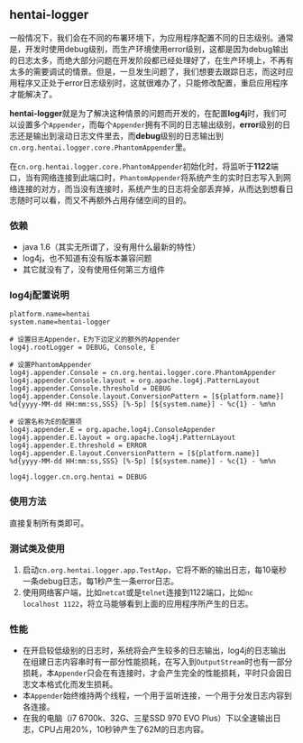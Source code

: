 ## hentai-logger
一般情况下，我们会在不同的布署环境下，为应用程序配置不同的日志级别。通常是，开发时使用debug级别，而生产环境使用error级别，这都是因为debug输出的日志太多，而绝大部分问题在开发阶段都已经处理好了，在生产环境上，不再有太多的需要调试的情景。但是，一旦发生问题了，我们想要去跟踪日志，而这时应用程序又正处于error日志级别时，这就很难办了，只能修改配置，重启应用程序才能解决了。

**hentai-logger**就是为了解决这种情景的问题而开发的，在配置**log4j**时，我们可以设置多个`Appender`，而每个`Appender`拥有不同的日志输出级别，**error**级别的日志还是输出到滚动日志文件里去，而**debug**级别的日志输出到`cn.org.hentai.logger.core.PhantomAppender`里。

在`cn.org.hentai.logger.core.PhantomAppender`初始化时，将监听于**1122**端口，当有网络连接到此端口时，`PhantomAppender`将系统产生的实时日志写入到网络连接的对方，而当没有连接时，系统产生的日志将全部丢弃掉，从而达到想看日志随时可以看，而又不再额外占用存储空间的目的。

### 依赖
* java 1.6（其实无所谓了，没有用什么最新的特性）
* log4j，也不知道有没有版本兼容问题
* 其它就没有了，没有使用任何第三方组件

### log4j配置说明
```properties
platform.name=hentai
system.name=hentai-logger

# 设置日志Appender，E为下边定义的额外的Appender
log4j.rootLogger = DEBUG, Console, E

# 设置PhantomAppender
log4j.appender.Console = cn.org.hentai.logger.core.PhantomAppender
log4j.appender.Console.layout = org.apache.log4j.PatternLayout
log4j.appender.Console.threshold = DEBUG
log4j.appender.Console.layout.ConversionPattern = [${platform.name}] %d{yyyy-MM-dd HH:mm:ss,SSS} [%-5p] [${system.name}] - %c{1} - %m%n

# 设置名称为E的配置项
log4j.appender.E = org.apache.log4j.ConsoleAppender
log4j.appender.E.layout = org.apache.log4j.PatternLayout
log4j.appender.E.threshold = ERROR
log4j.appender.E.layout.ConversionPattern = [${platform.name}] %d{yyyy-MM-dd HH:mm:ss,SSS} [%-5p] [${system.name}] - %c{1} - %m%n

log4j.logger.cn.org.hentai = DEBUG
```
### 使用方法
直接复制所有类即可。

### 测试类及使用
1. 启动`cn.org.hentai.logger.app.TestApp`，它将不断的输出日志，每10毫秒一条debug日志，每1秒产生一条error日志。
2. 使用网络客户端，比如`netcat`或是`telnet`连接到1122端口，比如`nc localhost 1122`，将立马能够看到上面的应用程序所产生的日志。


### 性能
* 在开启较低级别的日志时，系统将会产生较多的日志输出，log4j的日志输出在组建日志内容串时有一部分性能损耗，在写入到`OutputStream`时也有一部分损耗，本`Appender`只会在有连接时，才会产生完全的性能损耗，平时只会因日志文本格式化而发生损耗。
* 本`Appender`始终维持两个线程，一个用于监听连接，一个用于分发日志内容到各连接。
* 在我的电脑（i7 6700k、32G、三星SSD 970 EVO Plus）下以全速输出日志，CPU占用20%，10秒钟产生了62M的日志内容。
